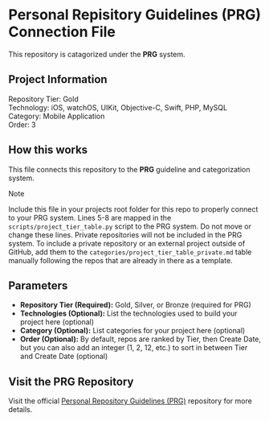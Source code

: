 # Personal Repisitory Guidelines (PRG) Connection File

This repository is catagorized under the **PRG** system.

## Project Information

Repository Tier: Gold <br>
Technology: iOS, watchOS, UIKit, Objective-C, Swift, PHP, MySQL <br>
Category: Mobile Application <br>
Order: 3 <br>

## How this works

This file connects this repository to the **PRG** guideline and categorization system.

> [!NOTE]
> Include this file in your projects root folder for this repo to properly connect to your PRG system.
> Lines 5-8 are mapped in the `scripts/project_tier_table.py` script to the PRG system. Do not move or change these lines.
> Private repositories will not be included in the PRG system. To include a private repository or an external project outside of GitHub, add them to the `categories/project_tier_table_private.md` table manually following the repos that are already in there as a template.

## Parameters

- **Repository Tier (Required):** Gold, Silver, or Bronze (required for PRG)
- **Technologies (Optional):** List the technologies used to build your project here (optional)
- **Category (Optional):** List categories for your project here (optional)
- **Order (Optional):** By default, repos are ranked by Tier, then Create Date, but you can also add an integer (1, 2, 12, etc.) to sort in between Tier and Create Date (optional)

## Visit the PRG Repository

Visit the official [Personal Repository Guidelines (PRG)](https://github.com/scottgriv/PRG-Personal-Repository-Guidelines) repository for more details.
